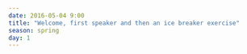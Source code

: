 ```yaml
---
date: 2016-05-04 9:00
title: "Welcome, first speaker and then an ice breaker exercise"
season: spring
day: 1
---
```

